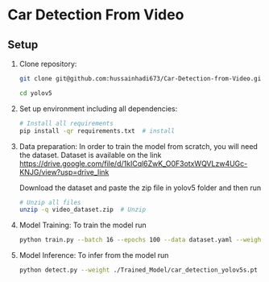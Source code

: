 # Car Detection From Video

## Setup

1. Clone repository:
    ```bash
    git clone git@github.com:hussainhadi673/Car-Detection-from-Video.git
   
    cd yolov5
    ```

2. Set up environment including all dependencies:
    ```bash
    # Install all requirements
    pip install -qr requirements.txt  # install
    ```

3. Data preparation:
   In order to train the model from scratch, you will need the dataset. Dataset is available on the link 
   https://drive.google.com/file/d/1kICql6ZwK_O0F3otxWQVLzw4UGc-KNJG/view?usp=drive_link

   Download the dataset and paste the zip file in yolov5 folder and then run

    ```bash
    # Unzip all files
    unzip -q video_dataset.zip  # Unzip
    ```

4. Model Training:
   To train the model run
    ```bash
    python train.py --batch 16 --epochs 100 --data dataset.yaml --weights yolov5s.pt --cache
    ```

5. Model Inference:
   To infer from the model run
    ```bash
    python detect.py --weight ./Trained_Model/car_detection_yolov5s.pt --source path/to/video --conf-thres 0.66 --iou-thres 0.65 
    ```


